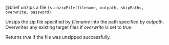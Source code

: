 

@brief unzips a file
`fs.unzipFile(filename, outpath, skipPaths, overwrite, password)`

Unzips the zip file specified by *filename* into the path specified by
*outpath*. Overwrites any existing target files if *overwrite* is set
to *true*.

Returns *true* if the file was unzipped successfully.

